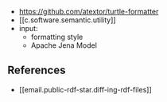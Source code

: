 
- https://github.com/atextor/turtle-formatter
- [[c.software.semantic.utility]]
- input: 
  - formatting style 
  - Apache Jena Model

## References

- [[email.public-rdf-star.diff-ing-rdf-files]]